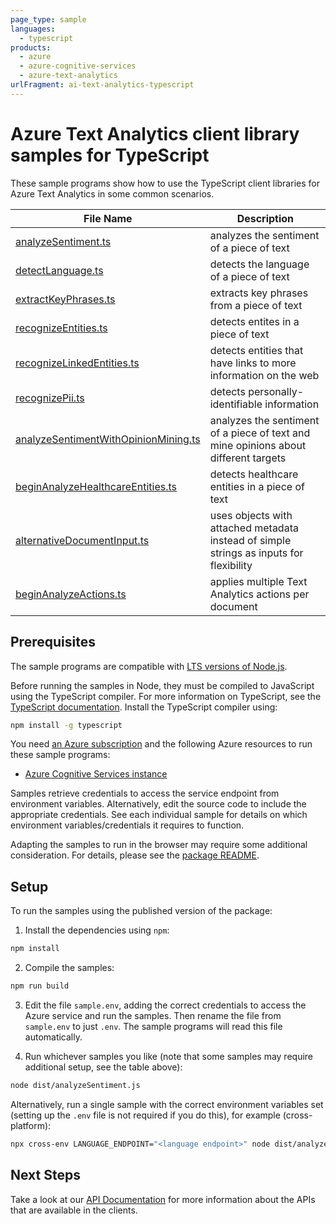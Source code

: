 ```yaml
---
page_type: sample
languages:
  - typescript
products:
  - azure
  - azure-cognitive-services
  - azure-text-analytics
urlFragment: ai-text-analytics-typescript
---
```


# Azure Text Analytics client library samples for TypeScript

These sample programs show how to use the TypeScript client libraries for Azure Text Analytics in some common scenarios.

| **File Name**                                                             | **Description**                                                                         |
| ------------------------------------------------------------------------- | --------------------------------------------------------------------------------------- |
| [analyzeSentiment.ts][analyzesentiment]                                   | analyzes the sentiment of a piece of text                                               |
| [detectLanguage.ts][detectlanguage]                                       | detects the language of a piece of text                                                 |
| [extractKeyPhrases.ts][extractkeyphrases]                                 | extracts key phrases from a piece of text                                               |
| [recognizeEntities.ts][recognizeentities]                                 | detects entites in a piece of text                                                      |
| [recognizeLinkedEntities.ts][recognizelinkedentities]                     | detects entities that have links to more information on the web                         |
| [recognizePii.ts][recognizepii]                                           | detects personally-identifiable information                                             |
| [analyzeSentimentWithOpinionMining.ts][analyzesentimentwithopinionmining] | analyzes the sentiment of a piece of text and mine opinions about different targets     |
| [beginAnalyzeHealthcareEntities.ts][beginanalyzehealthcareentities]       | detects healthcare entities in a piece of text                                          |
| [alternativeDocumentInput.ts][alternativedocumentinput]                   | uses objects with attached metadata instead of simple strings as inputs for flexibility |
| [beginAnalyzeActions.ts][beginanalyzeactions]                             | applies multiple Text Analytics actions per document                                    |

## Prerequisites

The sample programs are compatible with [LTS versions of Node.js](https://github.com/nodejs/release#release-schedule).

Before running the samples in Node, they must be compiled to JavaScript using the TypeScript compiler. For more information on TypeScript, see the [TypeScript documentation][typescript]. Install the TypeScript compiler using:

```bash
npm install -g typescript
```

You need [an Azure subscription][freesub] and the following Azure resources to run these sample programs:

- [Azure Cognitive Services instance][createinstance_azurecognitiveservicesinstance]

Samples retrieve credentials to access the service endpoint from environment variables. Alternatively, edit the source code to include the appropriate credentials. See each individual sample for details on which environment variables/credentials it requires to function.

Adapting the samples to run in the browser may require some additional consideration. For details, please see the [package README][package].

## Setup

To run the samples using the published version of the package:

1. Install the dependencies using `npm`:

```bash
npm install
```

2. Compile the samples:

```bash
npm run build
```

3. Edit the file `sample.env`, adding the correct credentials to access the Azure service and run the samples. Then rename the file from `sample.env` to just `.env`. The sample programs will read this file automatically.

4. Run whichever samples you like (note that some samples may require additional setup, see the table above):

```bash
node dist/analyzeSentiment.js
```

Alternatively, run a single sample with the correct environment variables set (setting up the `.env` file is not required if you do this), for example (cross-platform):

```bash
npx cross-env LANGUAGE_ENDPOINT="<language endpoint>" node dist/analyzeSentiment.js
```

## Next Steps

Take a look at our [API Documentation][apiref] for more information about the APIs that are available in the clients.

[analyzesentiment]: https://github.com/Azure/azure-sdk-for-js/blob/main/sdk/textanalytics/ai-text-analytics/samples/v5/typescript/src/analyzeSentiment.ts
[detectlanguage]: https://github.com/Azure/azure-sdk-for-js/blob/main/sdk/textanalytics/ai-text-analytics/samples/v5/typescript/src/detectLanguage.ts
[extractkeyphrases]: https://github.com/Azure/azure-sdk-for-js/blob/main/sdk/textanalytics/ai-text-analytics/samples/v5/typescript/src/extractKeyPhrases.ts
[recognizeentities]: https://github.com/Azure/azure-sdk-for-js/blob/main/sdk/textanalytics/ai-text-analytics/samples/v5/typescript/src/recognizeEntities.ts
[recognizelinkedentities]: https://github.com/Azure/azure-sdk-for-js/blob/main/sdk/textanalytics/ai-text-analytics/samples/v5/typescript/src/recognizeLinkedEntities.ts
[recognizepii]: https://github.com/Azure/azure-sdk-for-js/blob/main/sdk/textanalytics/ai-text-analytics/samples/v5/typescript/src/recognizePii.ts
[analyzesentimentwithopinionmining]: https://github.com/Azure/azure-sdk-for-js/blob/main/sdk/textanalytics/ai-text-analytics/samples/v5/typescript/src/analyzeSentimentWithOpinionMining.ts
[beginanalyzehealthcareentities]: https://github.com/Azure/azure-sdk-for-js/blob/main/sdk/textanalytics/ai-text-analytics/samples/v5/typescript/src/beginAnalyzeHealthcareEntities.ts
[alternativedocumentinput]: https://github.com/Azure/azure-sdk-for-js/blob/main/sdk/textanalytics/ai-text-analytics/samples/v5/typescript/src/alternativeDocumentInput.ts
[beginanalyzeactions]: https://github.com/Azure/azure-sdk-for-js/blob/main/sdk/textanalytics/ai-text-analytics/samples/v5/typescript/src/beginAnalyzeActions.ts
[apiref]: https://learn.microsoft.com/javascript/api/@azure/ai-text-analytics
[freesub]: https://azure.microsoft.com/free/
[createinstance_azurecognitiveservicesinstance]: https://learn.microsoft.com/azure/cognitive-services/cognitive-services-apis-create-account
[package]: https://github.com/Azure/azure-sdk-for-js/tree/main/sdk/textanalytics/ai-text-analytics/README.md
[typescript]: https://www.typescriptlang.org/docs/home.html
